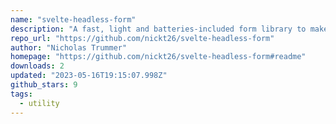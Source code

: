 ```yaml
---
name: "svelte-headless-form"
description: "A fast, light and batteries-included form library to make you more productive"
repo_url: "https://github.com/nickt26/svelte-headless-form"
author: "Nicholas Trummer"
homepage: "https://github.com/nickt26/svelte-headless-form#readme"
downloads: 2
updated: "2023-05-16T19:15:07.998Z"
github_stars: 9
tags: 
  - utility
---
```

